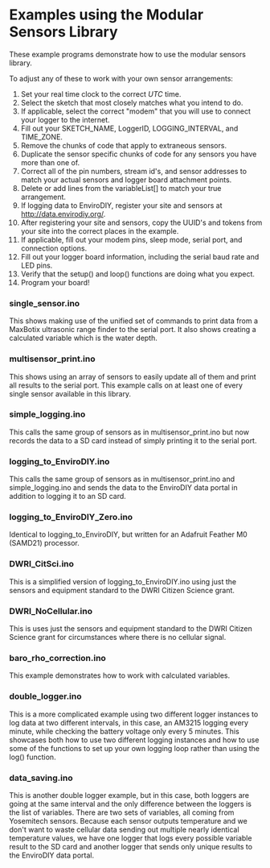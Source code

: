 # Examples using the Modular Sensors Library

These example programs demonstrate how to  use the modular sensors library.

To adjust any of these to work with your own sensor arrangements:
1. Set your real time clock to the correct _UTC_ time.
2. Select the sketch that most closely matches what you intend to do.
3. If applicable, select the correct "modem" that you will use to connect your logger to the internet.
4. Fill out your SKETCH_NAME, LoggerID, LOGGING_INTERVAL, and TIME_ZONE.
5. Remove the chunks of code that apply to extraneous sensors.
6. Duplicate the sensor specific chunks of code for any sensors you have more than one of.
7. Correct all of the pin numbers, stream id's, and sensor addresses to match your actual sensors and logger board attachment points.
8. Delete or add lines from the variableList[] to match your true arrangement.
9. If logging data to EnviroDIY, register your site and sensors at http://data.envirodiy.org/.
10. After registering your site and sensors, copy the UUID's and tokens from your site into the correct places in the example.
11. If applicable, fill out your modem pins, sleep mode, serial port, and connection options.
12. Fill out your logger board information, including the serial baud rate and LED pins.
13. Verify that the setup() and loop() functions are doing what you expect.
14. Program your board!

### single_sensor.ino
This shows making use of the unified set of commands to print data from a MaxBotix ultrasonic range finder to the serial port.  It also shows creating a calculated variable which is the water depth.  

### multisensor_print.ino
This shows using an array of sensors to easily update all of them and print all results to the serial port.  This example calls on at least one of every single sensor available in this library.

### simple_logging.ino
This calls the same group of sensors as in multisensor_print.ino but now records the data to a SD card instead of simply printing it to the serial port.

### logging_to_EnviroDIY.ino
This calls the same group of sensors as in multisensor_print.ino and simple_logging.ino and sends the data to the EnviroDIY data portal in addition to logging it to an SD card.

### logging_to_EnviroDIY_Zero.ino
Identical to logging_to_EnviroDIY, but written for an Adafruit Feather M0 (SAMD21) processor.

### DWRI_CitSci.ino
This is a simplified version of logging_to_EnviroDIY.ino using just the sensors and equipment standard to the DWRI Citizen Science grant.

### DWRI_NoCellular.ino
This is uses just the sensors and equipment standard to the DWRI Citizen Science grant for circumstances where there is no cellular signal.

### baro_rho_correction.ino
This example demonstrates how to work with calculated variables.

### double_logger.ino
This is a more complicated example using two different logger instances to log data at two different intervals, in this case, an AM3215 logging every minute, while checking the battery voltage only every 5 minutes.  This showcases both how to use two different logging instances and how to use some of the functions to set up your own logging loop rather than using the log() function.

### data_saving.ino
This is another double logger example, but in this case, both loggers are going at the same interval and the only difference between the loggers is the list of variables.  There are two sets of variables, all coming from Yosemitech sensors.  Because each sensor outputs temperature and we don't want to waste cellular data sending out multiple nearly identical temperature values, we have one logger that logs every possible variable result to the SD card and another logger that sends only unique results to the EnviroDIY data portal.
